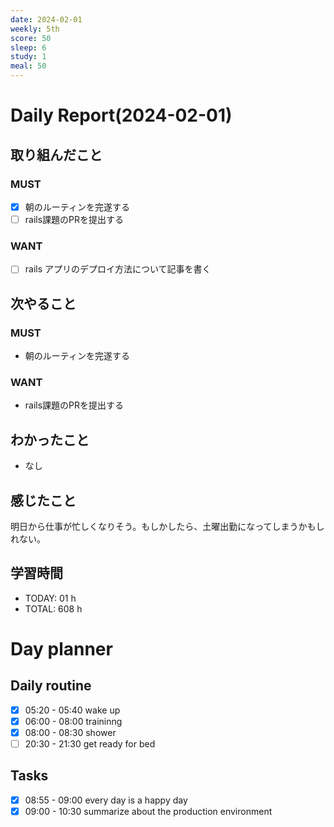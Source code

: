 ```yaml
---
date: 2024-02-01
weekly: 5th
score: 50
sleep: 6
study: 1
meal: 50
---
```

# Daily Report(2024-02-01)
## 取り組んだこと
### MUST
- [x] 朝のルーティンを完遂する
- [ ] rails課題のPRを提出する
### WANT
- [ ] rails アプリのデプロイ方法について記事を書く
## 次やること
### MUST
- 朝のルーティンを完遂する
### WANT
- rails課題のPRを提出する
## わかったこと
- なし
## 感じたこと
明日から仕事が忙しくなりそう。もしかしたら、土曜出勤になってしまうかもしれない。
## 学習時間
- TODAY: 01 h
- TOTAL: 608 h

# Day planner
## Daily routine
- [x] 05:20 - 05:40 wake up
- [x] 06:00 - 08:00 traininng
- [x] 08:00 - 08:30 shower
- [ ] 20:30 - 21:30 get ready for bed
## Tasks
- [x] 08:55 - 09:00 every day is a happy day
- [x] 09:00 - 10:30 summarize about the production environment